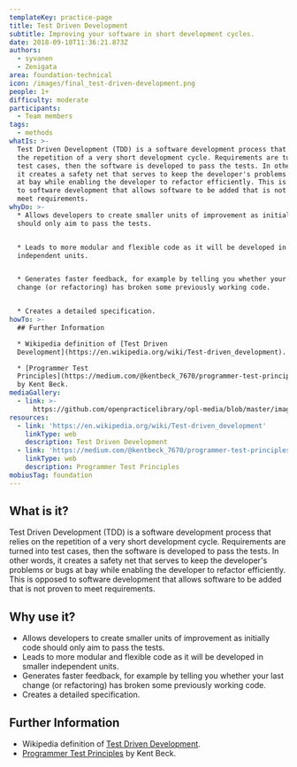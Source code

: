 ```yaml
---
templateKey: practice-page
title: Test Driven Development
subtitle: Improving your software in short development cycles.
date: 2018-09-10T11:36:21.873Z
authors:
  - syvanen
  - Zenigata
area: foundation-technical
icon: /images/final_test-driven-development.png
people: 1+
difficulty: moderate
participants:
  - Team members
tags:
  - methods
whatIs: >-
  Test Driven Development (TDD) is a software development process that relies on
  the repetition of a very short development cycle. Requirements are turned into
  test cases, then the software is developed to pass the tests. In other words,
  it creates a safety net that serves to keep the developer's problems or bugs
  at bay while enabling the developer to refactor efficiently. This is opposed
  to software development that allows software to be added that is not proven to
  meet requirements.
whyDo: >-
  * Allows developers to create smaller units of improvement as initially code
  should only aim to pass the tests.


  * Leads to more modular and flexible code as it will be developed in smaller
  independent units.


  * Generates faster feedback, for example by telling you whether your last
  change (or refactoring) has broken some previously working code.


  * Creates a detailed specification.
howTo: >-
  ## Further Information

  * Wikipedia definition of [Test Driven
  Development](https://en.wikipedia.org/wiki/Test-driven_development).

  * [Programmer Test
  Principles](https://medium.com/@kentbeck_7670/programmer-test-principles-d01c064d7934)
  by Kent Beck.
mediaGallery:
  - link: >-
      https://github.com/openpracticelibrary/opl-media/blob/master/images/Needs%20an%20Image.png?raw=true
resources:
  - link: 'https://en.wikipedia.org/wiki/Test-driven_development'
    linkType: web
    description: Test Driven Development
  - link: 'https://medium.com/@kentbeck_7670/programmer-test-principles-d01c064d7934'
    linkType: web
    description: Programmer Test Principles
mobiusTag: foundation
---
```

## What is it?

Test Driven Development (TDD) is a software development process that relies on the repetition of a very short development cycle. Requirements are turned into test cases, then the software is developed to pass the tests. In other words, it creates a safety net that serves to keep the developer's problems or bugs at bay while enabling the developer to refactor efficiently. This is opposed to software development that allows software to be added that is not proven to meet requirements.

## Why use it?

- Allows developers to create smaller units of improvement as initially code should only aim to pass the tests.
- Leads to more modular and flexible code as it will be developed in smaller independent units.
- Generates faster feedback, for example by telling you whether your last change (or refactoring) has broken some previously working code.
- Creates a detailed specification.

## Further Information

- Wikipedia definition of [Test Driven Development](https://en.wikipedia.org/wiki/Test-driven_development).
- [Programmer Test Principles](https://medium.com/@kentbeck_7670/programmer-test-principles-d01c064d7934) by Kent Beck.
